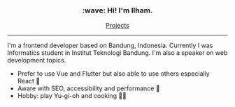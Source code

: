 <h3 align="center">:wave: Hi! I'm Ilham.</h3>

<p align="center">
    <a href="https://portfolio.iwgx.io">Projects</a>
</p>

---

I'm a frontend developer based on Bandung, Indonesia. Currently I was Informatics student in Institut Teknologi Bandung. I'm also a speaker on web development topics.

- Prefer to use Vue and Flutter but also able to use others especially React :handshake:
- Aware with SEO, accessibility and performance :rocket:
- Hobby: play Yu-gi-oh and cooking :man_cook:
